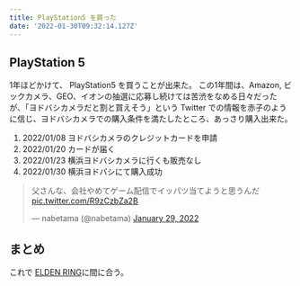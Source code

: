 ```yaml
---
title: PlayStation5 を買った
date: '2022-01-30T09:32:14.127Z'
---
```


## PlayStation 5

1年ほどかけて、 PlayStation5 を買うことが出来た。
この1年間は、Amazon, ビックカメラ、GEO、イオンの抽選に応募し続けては苦渋をなめる日々だったが、「ヨドバシカメラだと割と買えそう」という Twitter での情報を赤子のように信じ、ヨドバシカメラでの購入条件を満たしたところ、あっさり購入出来た。

1. 2022/01/08 ヨドバシカメラのクレジットカードを申請
2. 2022/01/20 カードが届く
3. 2022/01/23 横浜ヨドバシカメラに行くも販売なし
4. 2022/01/30 横浜ヨドバシにて購入成功

<blockquote class="twitter-tweet"><p lang="ja" dir="ltr">父さんな、会社やめてゲーム配信でイッパツ当てようと思うんだ <a href="https://t.co/R9zCzbZa2B">pic.twitter.com/R9zCzbZa2B</a></p>&mdash; nabetama (@nabetama) <a href="https://twitter.com/nabetama/status/1487233988821323778?ref_src=twsrc%5Etfw">January 29, 2022</a></blockquote> <script async src="https://platform.twitter.com/widgets.js" charset="utf-8"></script>

## まとめ

これで [ELDEN RING](https://www.eldenring.jp/)に間に合う。
